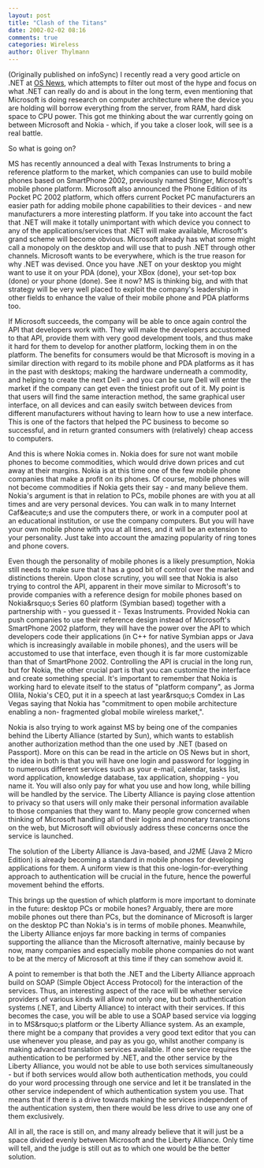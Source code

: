 ```yaml
---
layout: post
title: "Clash of the Titans"
date: 2002-02-02 08:16
comments: true
categories: Wireless
author: Oliver Thylmann
---
```



(Originally published on infoSync) I recently read a very good article on .NET at [OS News](http://www.osnews.com/story.php?news_id=686), which attempts to filter out most of the hype and focus on what .NET can really do and is about in the long term, even mentioning that Microsoft is doing research on computer architecture where the device you are holding will borrow everything from the server, from RAM, hard disk space to CPU power. This got me thinking about the war currently going on between Microsoft and Nokia - which, if you take a closer look, will see is a real battle.

So what is going on?





MS has recently announced a deal with Texas Instruments to bring a reference platform to the market, which companies can use to build mobile phones based on SmartPhone 2002, previously named Stinger, Microsoft's mobile phone platform. Microsoft also announced the Phone Edition of its Pocket PC 2002 platform, which offers current Pocket PC manufacturers an easier path for adding mobile phone capabilities to their devices - and new manufacturers a more interesting platform. If you take into account the fact that .NET will make it totally unimportant with which device you connect to any of the applications/services that .NET will make available, Microsoft's grand scheme will become obvious. Microsoft already has what some might call a monopoly on the desktop and will use that to push .NET through other channels. Microsoft wants to be everywhere, which is the true reason for why .NET was devised. Once you have .NET on your desktop you might want to use it on your PDA (done), your XBox (done), your set-top box (done) or your phone (done). See it now? MS is thinking big, and with that strategy will be very well placed to exploit the company's leadership in other fields to enhance the value of their mobile phone and PDA platforms too.

If Microsoft succeeds, the company will be able to once again control the API that developers work with. They will make the developers accustomed to that API, provide them with very good development tools, and thus make it hard for them to develop for another platform, locking them in on the platform. The benefits for consumers would be that Microsoft is moving in a similar direction with regard to its mobile phone and PDA platforms as it has in the past with desktops; making the hardware underneath a commodity, and helping to create the next Dell - and you can be sure Dell will enter the market if the company can get even the tiniest profit out of it. My point is that users will find the same interaction method, the same graphical user interface, on all devices and can easily switch between devices from different manufacturers without having to learn how to use a new interface. This is one of the factors that helped the PC business to become so successful, and in return granted consumers with (relatively) cheap access to computers.

And this is where Nokia comes in. Nokia does for sure not want mobile phones to become commodities, which would drive down prices and cut away at their margins. Nokia is at this time one of the few mobile phone companies that make a profit on its phones. Of course, mobile phones will not become commodities if Nokia gets their say - and many believe them. Nokia's argument is that in relation to PCs, mobile phones are with you at all times and are very personal devices. You can walk in to many Internet Caf&amp;eacute;s and use the computers there, or work in a computer pool at an educational institution, or use the company computers. But you will have your own mobile phone with you at all times, and it will be an extension to your personality. Just take into account the amazing popularity of ring tones and phone covers.

Even though the personality of mobile phones is a likely presumption, Nokia still needs to make sure that it has a good bit of control over the market and distinctions therein. Upon close scrutiny, you will see that Nokia is also trying to control the API, apparent in their move similar to Microsoft's to provide companies with a reference design for mobile phones based on Nokia&amp;rsquo;s Series 60 platform (Symbian based) together with a partnership with - you guessed it - Texas Instruments. Provided Nokia can push companies to use their reference design instead of Microsoft's SmartPhone 2002 platform, they will have the power over the API to which developers code their applications (in C++ for native Symbian apps or Java which is increasingly available in mobile phones), and the users will be accustomed to use that interface, even though it is far more customizable than that of SmartPhone 2002. Controlling the API is crucial in the long run, but for Nokia, the other crucial part is that you can customize the interface and create something special. It's important to remember that Nokia is working hard to elevate itself to the status of &quot;platform company&quot;, as Jorma Ollila, Nokia's CEO, put it in a speech at last year&amp;rsquo;s Comdex in Las Vegas saying that Nokia has &quot;commitment to open mobile architecture enabling a non- fragmented global mobile wireless market,&quot;.

Nokia is also trying to work against MS by being one of the companies behind the Liberty Alliance (started by Sun), which wants to establish another authorization method than the one used by .NET (based on Passport). More on this can be read in the article on OS News but in short, the idea in both is that you will have one login and password for logging in to numerous different services such as your e-mail, calendar, tasks list, word application, knowledge database, tax application, shopping - you name it. You will also only pay for what you use and how long, while billing will be handled by the service. The Liberty Alliance is paying close attention to privacy so that users will only make their personal information available to those companies that they want to. Many people grow concerned when thinking of Microsoft handling all of their logins and monetary transactions on the web, but Microsoft will obviously address these concerns once the service is launched.

The solution of the Liberty Alliance is Java-based, and J2ME (Java 2 Micro Edition) is already becoming a standard in mobile phones for developing applications for them. A uniform view is that this one-login-for-everything approach to authentication will be crucial in the future, hence the powerful movement behind the efforts. 

This brings up the question of which platform is more important to dominate in the future: desktop PCs or mobile hones? Arguably, there are more mobile phones out there than PCs, but the dominance of Microsoft is larger on the desktop PC than Nokia's is in terms of mobile phones. Meanwhile, the Liberty Alliance enjoys far more backing in terms of companies supporting the alliance than the Microsoft alternative, mainly because by now, many companies and especially mobile phone companies do not want to be at the mercy of Microsoft at this time if they can somehow avoid it.

A point to remember is that both the .NET and the Liberty Alliance approach build on SOAP (Simple Object Access Protocol) for the interaction of the services. Thus, an interesting aspect of the race will be whether service providers of various kinds will allow not only one, but both authentication systems (.NET, and Liberty Alliance) to interact with their services. If this becomes the case, you will be able to use a SOAP based service via logging in to MS&amp;rsquo;s platform or the Liberty Alliance system. As an example, there might be a company that provides a very good text editor that you can use whenever you please, and pay as you go, whilst another company is making advanced translation services available. If one service requires the authentication to be performed by .NET, and the other service by the Liberty Alliance, you would not be able to use both services simultaneously - but if both services would allow both authentication methods, you could do your word processing through one service and let it be translated in the other service independent of which authentication system you use. That means that if there is a drive towards making the services independent of the authentication system, then there would be less drive to use any one of them exclusively.

All in all, the race is still on, and many already believe that it will just be a space divided evenly between Microsoft and the Liberty Alliance. Only time will tell, and the judge is still out as to which one would be the better solution.



